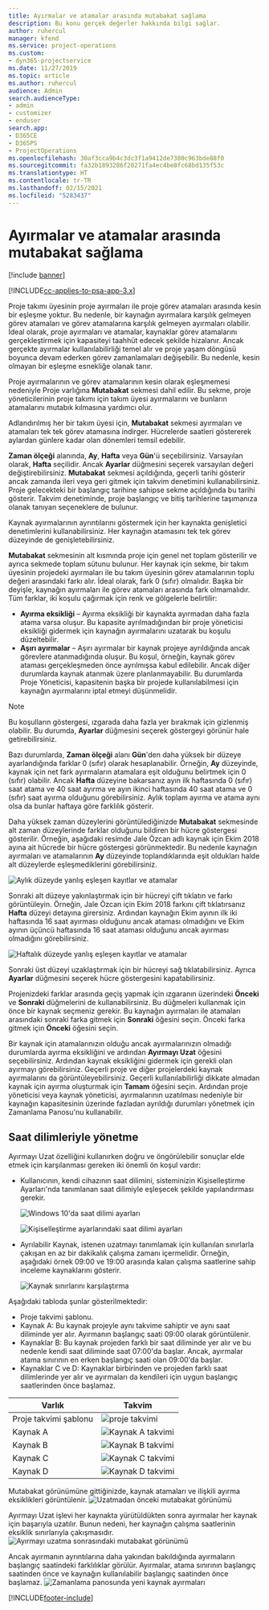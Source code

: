 ```yaml
---
title: Ayırmalar ve atamalar arasında mutabakat sağlama
description: Bu konu gerçek değerler hakkında bilgi sağlar.
author: ruhercul
manager: kfend
ms.service: project-operations
ms.custom:
- dyn365-projectservice
ms.date: 11/27/2019
ms.topic: article
ms.author: ruhercul
audience: Admin
search.audienceType:
- admin
- customizer
- enduser
search.app:
- D365CE
- D365PS
- ProjectOperations
ms.openlocfilehash: 30af3cca9b4c3dc3f1a9412de7380c963bde88f0
ms.sourcegitcommit: fa32b1893286f20271fa4ec4be8fc68bd135f53c
ms.translationtype: HT
ms.contentlocale: tr-TR
ms.lasthandoff: 02/15/2021
ms.locfileid: "5283437"
---
```

# <a name="reconcile-bookings-and-assignments"></a>Ayırmalar ve atamalar arasında mutabakat sağlama

[!include [banner](../includes/psa-now-project-operations.md)]

[!INCLUDE[cc-applies-to-psa-app-3.x](../includes/cc-applies-to-psa-app-3x.md)]

Proje takımı üyesinin proje ayırmaları ile proje görev atamaları arasında kesin bir eşleşme yoktur. Bu nedenle, bir kaynağın ayırmalara karşılık gelmeyen görev atamaları ve görev atamalarına karşılık gelmeyen ayırmaları olabilir. İdeal olarak, proje ayırmaları ve atamalar, kaynaklar görev atamalarını gerçekleştirmek için kapasiteyi taahhüt edecek şekilde hizalanır. Ancak gerçekte ayırmalar kullanılabilirliği temel alır ve proje yaşam döngüsü boyunca devam ederken görev zamanlamaları değişebilir. Bu nedenle, kesin olmayan bir eşleşme esnekliğe olanak tanır.

Proje ayırmalarının ve görev atamalarının kesin olarak eşleşmemesi nedeniyle Proje varlığına **Mutabakat** sekmesi dahil edilir. Bu sekme, proje yöneticilerinin proje takımı için takım üyesi ayırmalarını ve bunların atamalarını mutabık kılmasına yardımcı olur.

Adlandırılmış her bir takım üyesi için, **Mutabakat** sekmesi ayırmaları ve atamaları tek tek görev atamasına indirger. Hücrelerde saatleri göstererek aylardan günlere kadar olan dönemleri temsil edebilir.

**Zaman ölçeği** alanında, **Ay**, **Hafta** veya **Gün**'ü seçebilirsiniz. Varsayılan olarak, **Hafta** seçilidir. Ancak **Ayarlar** düğmesini seçerek varsayılan değeri değiştirebilirsiniz. **Mutabakat** sekmesi açıldığında, geçerli tarihi gösterir ancak zamanda ileri veya geri gitmek için takvim denetimini kullanabilirsiniz. Proje gelecekteki bir başlangıç tarihine sahipse sekme açıldığında bu tarihi gösterir. Takvim denetiminde, proje başlangıç ve bitiş tarihlerine taşımanıza olanak tanıyan seçeneklere de bulunur.

Kaynak ayırmalarının ayrıntılarını göstermek için her kaynakta genişletici denetimlerini kullanabilirsiniz. Her kaynağın atamasını tek tek görev düzeyinde de genişletebilirsiniz.

**Mutabakat** sekmesinin alt kısmında proje için genel net toplam gösterilir ve ayrıca sekmede toplam sütunu bulunur. Her kaynak için sekme, bir takım üyesinin projedeki ayırmaları ile bu takım üyesinin görev atamalarının toplu değeri arasındaki farkı alır. İdeal olarak, fark 0 (sıfır) olmalıdır. Başka bir deyişle, kaynağın ayırmaları ile görev atamaları arasında fark olmamalıdır. Tüm farklar, iki koşulu çağırmak için renk ve gölgelerle belirtilir:

- **Ayırma eksikliği** – Ayırma eksikliği bir kaynakta ayırmadan daha fazla atama varsa oluşur. Bu kapasite ayrılmadığından bir proje yöneticisi eksikliği gidermek için kaynağın ayırmalarını uzatarak bu koşulu düzeltebilir.
- **Aşırı ayırmalar** – Aşırı ayırmalar bir kaynak projeye ayrıldığında ancak görevlere atanmadığında oluşur. Bu koşul, örneğin, kaynak görev ataması gerçekleşmeden önce ayrılmışsa kabul edilebilir. Ancak diğer durumlarda kaynak atanmak üzere planlanmayabilir. Bu durumlarda Proje Yöneticisi, kapasitenin başka bir projede kullanılabilmesi için kaynağın ayırmalarını iptal etmeyi düşünmelidir.

> [!NOTE]
> Bu koşulların göstergesi, ızgarada daha fazla yer bırakmak için gizlenmiş olabilir. Bu durumda, **Ayarlar** düğmesini seçerek göstergeyi görünür hale getirebilirsiniz.

Bazı durumlarda, **Zaman ölçeği** alanı **Gün**'den daha yüksek bir düzeye ayarlandığında farklar 0 (sıfır) olarak hesaplanabilir. Örneğin, **Ay** düzeyinde, kaynak için net fark ayırmaların atamalara eşit olduğunu belirtmek için 0 (sıfır) olabilir. Ancak **Hafta** düzeyine bakarsanız ayın ilk haftasında 0 (sıfır) saat atama ve 40 saat ayırma ve ayın ikinci haftasında 40 saat atama ve 0 (sıfır) saat ayırma olduğunu görebilirsiniz. Aylık toplam ayırma ve atama aynı olsa da bunlar haftaya göre farklılık gösterir.

Daha yüksek zaman düzeylerini görüntülediğinizde **Mutabakat** sekmesinde alt zaman düzeylerinde farklar olduğunu bildiren bir hücre göstergesi gösterilir. Örneğin, aşağıdaki resimde Jale Özcan adlı kaynak için Ekim 2018 ayına ait hücrede bir hücre göstergesi görünmektedir. Bu nedenle kaynağın ayırmaları ve atamalarının **Ay** düzeyinde toplandıklarında eşit oldukları halde alt düzeylerde eşleşmediklerini görebilirsiniz.

![Aylık düzeyde yanlış eşleşen kayıtlar ve atamalar](media/reconcile-assignments-01.JPG)

Sonraki alt düzeye yakınlaştırmak için bir hücreyi çift tıklatın ve farkı görüntüleyin. Örneğin, Jale Özcan için Ekim 2018 farkını çift tıklatırsanız **Hafta** düzeyi detayına girersiniz. Ardından kaynağın Ekim ayının ilk iki haftasında 16 saat ayırması olduğunu ancak ataması olmadığını ve Ekim ayının üçüncü haftasında 16 saat ataması olduğunu ancak ayırması olmadığını görebilirsiniz.

![Haftalık düzeyde yanlış eşleşen kayıtlar ve atamalar](media/reconcile-assignments-02.JPG)

Sonraki üst düzeyi uzaklaştırmak için bir hücreyi sağ tıklatabilirsiniz. Ayrıca **Ayarlar** düğmesini seçerek hücre göstergesini kapatabilirsiniz. 

Projenizdeki farklar arasında geçiş yapmak için ızgaranın üzerindeki **Önceki** ve **Sonraki** düğmelerini de kullanabilirsiniz. Bu düğmeleri kullanmak için önce bir kaynak seçmeniz gerekir. Bu kaynağın ayırmaları ile atamaları arasındaki sonraki farka gitmek için **Sonraki** öğesini seçin. Önceki farka gitmek için **Önceki** öğesini seçin.

Bir kaynak için atamalarınızın olduğu ancak ayırmalarınızın olmadığı durumlarda ayırma eksikliğini ve ardından **Ayırmayı Uzat** öğesini seçebilirsiniz. Ardından kaynak eksikliğini gidermek için gerekli olan ayırmayı görebilirsiniz. Geçerli proje ve diğer projelerdeki kaynak ayırmalarını da görüntüleyebilirsiniz. Geçerli kullanılabilirliği dikkate almadan kaynak için ayırma oluşturmak için **Tamam** öğesini seçin. Ardından proje yöneticisi veya kaynak yöneticisi, ayırmalarının uzatılması nedeniyle bir kaynağın kapasitesinin üzerinde fazladan ayrıldığı durumları yönetmek için Zamanlama Panosu'nu kullanabilir.

## <a name="managing-with-time-zones"></a>Saat dilimleriyle yönetme
Ayırmayı Uzat özelliğini kullanırken doğru ve öngörülebilir sonuçlar elde etmek için karşılanması gereken iki önemli ön koşul vardır:  

- Kullanıcının, kendi cihazının saat dilimini, sisteminizin Kişiselleştirme Ayarları'nda tanımlanan saat dilimiyle eşleşecek şekilde yapılandırması gerekir.
 
  ![Windows 10'da saat dilimi ayarları](media/reconcile-assignments-03.png)

  ![Kişiselleştirme ayarlarındaki saat dilimi ayarları](media/reconcile-assignments-04.png)
 
- Ayrılabilir Kaynak, istenen uzatmayı tanımlamak için kullanılan sınırlarla çakışan en az bir dakikalık çalışma zamanı içermelidir. Örneğin, aşağıdaki örnek 09:00 ve 19:00 arasında kalan çalışma saatlerine sahip inceleme kaynaklarını gösterir. 

  ![Kaynak sınırlarını karşılaştırma](media/reconcile-assignments-05.png)

Aşağıdaki tabloda şunlar gösterilmektedir:

- Proje takvimi şablonu.
- Kaynak A: Bu kaynak projeyle aynı takvime sahiptir ve aynı saat diliminde yer alır. Ayırmanın başlangıç saati 09:00 olarak görüntülenir.
- Kaynaklar B: Bu kaynak projeden farklı bir saat diliminde yer alır ve bu nedenle kendi saat diliminde saat 07:00'da başlar. Ancak, ayırmalar atama sınırının en erken başlangıç saati olan 09:00'da başlar.
- Kaynaklar C ve D: Kaynaklar birbirinden ve projeden farklı saat dilimlerinde yer alır ve ayırmaları da kendileri için uygun başlangıç saatlerinden önce başlamaz.

|Varlık  |Takvim  |
|-|-|
|Proje takvimi şablonu   | ![proje takvimi](media/reconcile-assignments-06.png) |
|Kaynak A  | ![Kaynak A takvimi](media/reconcile-assignments-06.png) |
|Kaynak B  |  ![Kaynak B takvimi](media/reconcile-assignments-07.png) |
|Kaynak C  |  ![Kaynak C takvimi](media/reconcile-assignments-08.png) |
|Kaynak D  | ![Kaynak D takvimi](media/reconcile-assignments-09.png)  |
 
Mutabakat görünümüne gittiğinizde, kaynak atamaları ve ilişkili ayırma eksiklikleri görüntülenir.
 ![Uzatmadan önceki mutabakat görünümü](media/reconcile-assignments-10.png)

Ayırmayı Uzat işlevi her kaynakta yürütüldükten sonra ayırmalar her kaynak için başarıyla uzatılır. Bunun nedeni, her kaynağın çalışma saatlerinin eksiklik sınırlarıyla çakışmasıdır.
 ![Ayırmayı uzatma sonrasındaki mutabakat görünümü](media/reconcile-assignments-11.png) 

Ancak ayırmanın ayrıntılarına daha yakından bakıldığında ayırmaların başlangıç saatindeki farklılıklar görülür. Ayırmalar, atama sınırının başlangıç saatinden önce ve kaynağın kullanılabilir başlangıç saatinden önce başlamaz.
 ![Zamanlama panosunda yeni kaynak ayırmaları](media/reconcile-assignments-12.png)


[!INCLUDE[footer-include](../includes/footer-banner.md)]